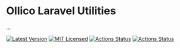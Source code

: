 # Ollico Laravel Utilities

...

[![Latest Version](https://img.shields.io/github/release/ollico/laravel-utilities.svg?style=flat-square)](https://github.com/ollico/laravel-utilities/releases)
[![MIT Licensed](https://img.shields.io/badge/license-MIT-brightgreen.svg?style=flat-square)](LICENSE.md)
[![Actions Status](https://github.com/ollico/laravel-utilities/workflows/run-tests/badge.svg)](https://github.com/ollico/laravel-utilities/actions)
[![Actions Status](https://github.com/ollico/laravel-utilities/workflows/cs-styling/badge.svg)](https://github.com/ollico/laravel-utilities/actions)
